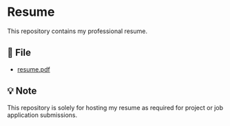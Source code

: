 # Resume

This repository contains my professional resume.

## 📄 File

- [resume.pdf](./Sagar_S_Resume.pdf)

## 💡 Note

This repository is solely for hosting my resume as required for project or job application submissions.

